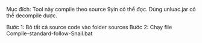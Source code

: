 Mục đích: Tool này compile theo source 9yin có thể đọc. 
Dùng unluac.jar có thể decompile được.

Bước 1: Bỏ tất cả source code vào folder sources
Bước 2: Chạy file Compile-standard-follow-Snail.bat